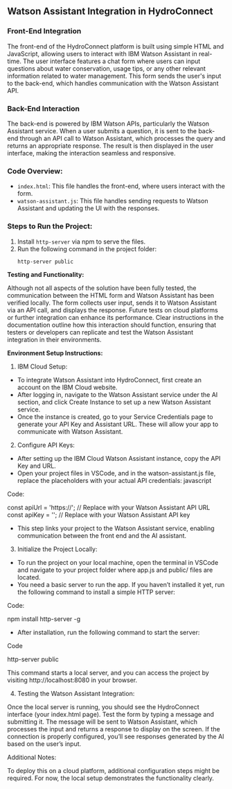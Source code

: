 ## Watson Assistant Integration in HydroConnect

### Front-End Integration
The front-end of the HydroConnect platform is built using simple HTML and JavaScript, allowing users to interact with IBM Watson Assistant in real-time. The user interface features a chat form where users can input questions about water conservation, usage tips, or any other relevant information related to water management. This form sends the user's input to the back-end, which handles communication with the Watson Assistant API.

### Back-End Interaction
The back-end is powered by IBM Watson APIs, particularly the Watson Assistant service. When a user submits a question, it is sent to the back-end through an API call to Watson Assistant, which processes the query and returns an appropriate response. The result is then displayed in the user interface, making the interaction seamless and responsive.

### Code Overview:
- `index.html`: This file handles the front-end, where users interact with the form.
- `watson-assistant.js`: This file handles sending requests to Watson Assistant and updating the UI with the responses.

### Steps to Run the Project:
1. Install `http-server` via npm to serve the files.
2. Run the following command in the project folder:
   ```bash
   http-server public


**Testing and Functionality:**

Although not all aspects of the solution have been fully tested, the communication between the HTML form and Watson Assistant has been verified locally. The form collects user input, sends it to Watson Assistant via an API call, and displays the response. Future tests on cloud platforms or further integration can enhance its performance. Clear instructions in the documentation outline how this interaction should function, ensuring that testers or developers can replicate and test the Watson Assistant integration in their environments.

**Environment Setup Instructions:**
1. IBM Cloud Setup:

- To integrate Watson Assistant into HydroConnect, first create an account on the IBM Cloud website.
- After logging in, navigate to the Watson Assistant service under the AI section, and click Create Instance to set up a new Watson Assistant service.
- Once the instance is created, go to your Service Credentials page to generate your API Key and Assistant URL. These will allow your app to communicate with Watson Assistant.

2. Configure API Keys:

- After setting up the IBM Cloud Watson Assistant instance, copy the API Key and URL.
- Open your project files in VSCode, and in the watson-assistant.js file, replace the placeholders with your actual API credentials:
javascript

 Code: 

const apiUrl = 'https://<your-assistant-api-url>'; // Replace with your Watson Assistant API URL
const apiKey = '<your-api-key>'; // Replace with your Watson Assistant API key


- This step links your project to the Watson Assistant service, enabling communication between the front end and the AI assistant.

3. Initialize the Project Locally:

- To run the project on your local machine, open the terminal in VSCode and navigate to your project folder where app.js and public/ files are located.
- You need a basic server to run the app. If you haven’t installed it yet, run the following command to install a simple HTTP server:

Code:

npm install http-server -g

- After installation, run the following command to start the server:

Code

http-server public

This command starts a local server, and you can access the project by visiting http://localhost:8080 in your browser.

4. Testing the Watson Assistant Integration:

Once the local server is running, you should see the HydroConnect interface (your index.html page). Test the form by typing a message and submitting it.
The message will be sent to Watson Assistant, which processes the input and returns a response to display on the screen.
If the connection is properly configured, you’ll see responses generated by the AI based on the user’s input.

Additional Notes:

To deploy this on a cloud platform, additional configuration steps might be required. For now, the local setup demonstrates the functionality clearly.
